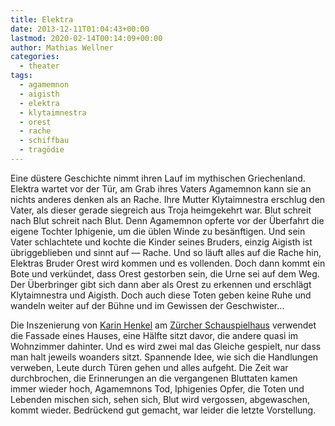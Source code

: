 ```yaml
---
title: Elektra
date: 2013-12-11T01:04:43+00:00
lastmod: 2020-02-14T00:14:09+00:00
author: Mathias Wellner
categories:
  - theater
tags:
  - agamemnon
  - aigisth
  - elektra
  - klytaimnestra
  - orest
  - rache
  - schiffbau
  - tragödie
---
```

Eine düstere Geschichte nimmt ihren Lauf im mythischen Griechenland. Elektra wartet vor der Tür, am Grab ihres Vaters Agamemnon kann sie an nichts anderes denken als an Rache. Ihre Mutter Klytaimnestra erschlug den Vater, als dieser gerade siegreich aus Troja heimgekehrt war. Blut schreit nach Blut schreit nach Blut. Denn Agamemnon opferte vor der Überfahrt die eigene Tochter Iphigenie, um die üblen Winde zu besänftigen. Und sein Vater schlachtete und kochte die Kinder seines Bruders, einzig Aigisth ist übriggeblieben und sinnt auf &#8212; Rache. Und so läuft alles auf die Rache hin, Elektras Bruder Orest wird kommen und es vollenden. Doch dann kommt ein Bote und verkündet, dass Orest gestorben sein, die Urne sei auf dem Weg. Der Überbringer gibt sich dann aber als Orest zu erkennen und erschlägt Klytaimnestra und Aigisth. Doch auch diese Toten geben keine Ruhe und wandeln weiter auf der Bühne und im Gewissen der Geschwister&#8230;

Die Inszenierung von [Karin Henkel](http://schauspielhaus.ch/ensemble/regie-team/regie/61-karin-henkel) am [Zürcher Schauspielhaus](http://schauspielhaus.ch) verwendet die Fassade eines Hauses, eine Hälfte sitzt davor, die andere quasi im Wohnzimmer dahinter. Und es wird zwei mal das Gleiche gespielt, nur dass man halt jeweils woanders sitzt. Spannende Idee, wie sich die Handlungen verweben, Leute durch Türen gehen und alles aufgeht. Die Zeit war durchbrochen, die Erinnerungen an die vergangenen Bluttaten kamen immer wieder hoch, Agamemnons Tod, Iphigenies Opfer, die Toten und Lebenden mischen sich, sehen sich, Blut wird vergossen, abgewaschen, kommt wieder. Bedrückend gut gemacht, war leider die letzte Vorstellung.